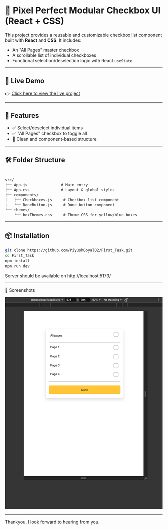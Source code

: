# 🧩 Pixel Perfect Modular Checkbox UI (React + CSS)

This project provides a reusable and customizable checkbox list component built with **React** and **CSS**. It includes:

- An "All Pages" master checkbox
- A scrollable list of individual checkboxes
- Functional selection/deselection logic with React `useState`

---

## 🚀 Live Demo

👉 [Click here to view the live project](https://piyushgoyal02.github.io/First_Task)

---

## 🚀 Features

- ✅ Select/deselect individual items
- ✅ "All Pages" checkbox to toggle all
- 🧱 Clean and component-based structure

---

## 🛠️ Folder Structure
<pre lang="markdown"><code>
src/
├── App.js               # Main entry
├── App.css              # Layout & global styles
├── components/
│   ├── Checkboxes.js     # Checkbox list component
│   └── DoneButton.js     # Done button component
└── themes/
    └── boxThemes.css     # Theme CSS for yellow/blue boxes
</code></pre>

---

## 📦 Installation

```bash
git clone https://github.com/PiyushGoyal02/First_Task.git
cd First_Task
npm install
npm run dev
```
Server should be available on http://localhost:5173/

---
📸 Screenshots

![Screenshot](./images/screenshot.png)

---
Thankyou, I look forward to hearing from you.
